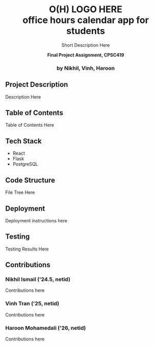 <h1 align="center">
<!--   <img src="public/assets/white-bg-logo.png" width="400" /> -->
<!--   <br/> -->
  O(H) LOGO HERE
  <br/>
  office hours calendar app for students
</h1>

<div align="center">
  <p>
    Short Description Here
  </p>
  <p>
    <strong>Final Project Assignment, CPSC419</strong>
  </p>
</div>

<h3 align="center">by Nikhil, Vinh, Haroon</h3>

## Project Description

Description Here

## Table of Contents

Table of Contents Here

## Tech Stack

- React
- Flask
- PostgreSQL

## Code Structure

File Tree Here

## Deployment

Deployment instructions here

## Testing

Testing Results Here

## Contributions

### Nikhil Ismail ('24.5, netid)

Contributions here

### Vinh Tran ('25, netid)

Contributions here

### Haroon Mohamedali ('26, netid)

Contributions here


